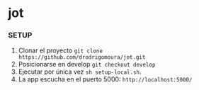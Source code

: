 # jot
### SETUP

1. Clonar el proyecto `git clone https://github.com/drodrigomoura/jot.git`
2. Posicionarse en develop `git checkout develop`
2. Ejecutar por única vez `sh setup-local.sh`.
3. La app escucha en el puerto 5000: `http://localhost:5000/`